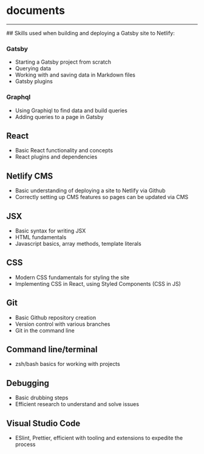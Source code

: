 # documents
<hr>
## Skills used when building and deploying a Gatsby site to Netlify:

### Gatsby
- Starting a Gatsby project from scratch
- Querying data
- Working with and saving data in Markdown files
- Gatsby plugins

### Graphql
- Using Graphiql to find data and build queries 
- Adding queries to a page in Gatsby 

## React
- Basic React functionality and concepts
- React plugins and dependencies 

## Netlify CMS
- Basic understanding of deploying a site to Netlify via Github
- Correctly setting up CMS features so pages can be updated via CMS

## JSX
- Basic syntax for writing JSX
- HTML fundamentals
- Javascript basics, array methods, template literals 

## CSS
- Modern CSS fundamentals for styling the site
- Implementing CSS in React, using Styled Components (CSS in JS)

## Git
- Basic Github repository creation
- Version control with various branches
- Git in the command line 

## Command line/terminal 
- zsh/bash basics for working with projects

## Debugging
- Basic drubbing steps
- Efficient research to understand and solve issues

## Visual Studio Code
- ESlint, Prettier, efficient with tooling and extensions to expedite the process
